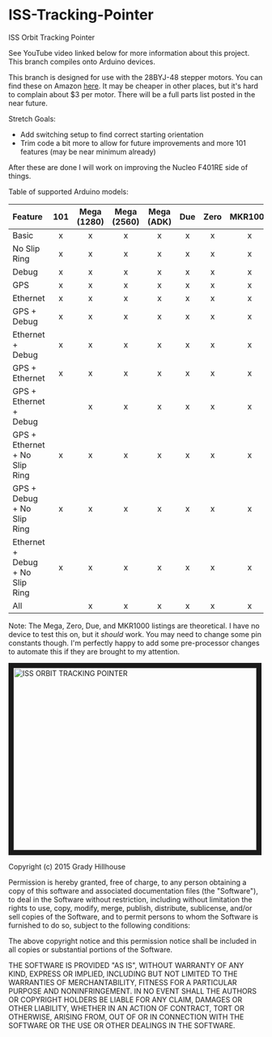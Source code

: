 # ISS-Tracking-Pointer
ISS Orbit Tracking Pointer

See YouTube video linked below for more information about this project. This branch compiles onto Arduino devices.

This branch is designed for use with the 28BYJ-48 stepper motors. You can find these on Amazon [here](https://smile.amazon.com/gp/product/B01CP18J4A/ref=oh_aui_detailpage_o06_s00?ie=UTF8&psc=1). It may be cheaper in other places, but it's hard to complain about $3 per motor. There will be a full parts list posted in the near future.

Stretch Goals:
* Add switching setup to find correct starting orientation
* Trim code a bit more to allow for future improvements and more 101 features (may be near minimum already)
 
After these are done I will work on improving the Nucleo F401RE side of things.

Table of supported Arduino models:

|             Feature             |  101  | Mega (1280) | Mega (2560) | Mega (ADK) |  Due  | Zero  | MKR1000 | Others? |
| :------------------------------ | :---: | :---------: | :---------: | :--------: | :---: | :---: | :-----: | :-----: |
| Basic                           | x     | x           | x           | x          | x     | x     | x       | ?       |
| No Slip Ring                    | x     | x           | x           | x          | x     | x     | x       | ?       |
| Debug                           | x     | x           | x           | x          | x     | x     | x       | ?       |
| GPS                             | x     | x           | x           | x          | x     | x     | x       | ?       |
| Ethernet                        | x     | x           | x           | x          | x     | x     | x       | ?       |
| GPS + Debug                     | x     | x           | x           | x          | x     | x     | x       | ?       |
| Ethernet + Debug                | x     | x           | x           | x          | x     | x     | x       | ?       |
| GPS + Ethernet                  | x     | x           | x           | x          | x     | x     | x       | ?       |
| GPS + Ethernet + Debug          |       | x           | x           | x          | x     | x     | x       | ?       |
| GPS + Ethernet + No Slip Ring   | x     | x           | x           | x          | x     | x     | x       | ?       |
| GPS + Debug + No Slip Ring      | x     | x           | x           | x          | x     | x     | x       | ?       |
| Ethernet + Debug + No Slip Ring | x     | x           | x           | x          | x     | x     | x       | ?       |
| All                             |       | x           | x           | x          | x     | x     | x       | ?       |

Note: The Mega, Zero, Due, and MKR1000 listings are theoretical. I have no device to test this on, but it *should* work. You may need to change some pin constants though. I'm perfectly happy to add some pre-processor changes to automate this if they are brought to my attention.

<a href="https://www.youtube.com/watch?v=sIE0mcOGnms" target="_blank"><img src="http://img.youtube.com/vi/sIE0mcOGnms/0.jpg" 
alt="ISS ORBIT TRACKING POINTER" width="480" height="360" border="10" /></a>

Copyright (c) 2015 Grady Hillhouse

Permission is hereby granted, free of charge, to any person obtaining a copy
of this software and associated documentation files (the "Software"), to deal
in the Software without restriction, including without limitation the rights
to use, copy, modify, merge, publish, distribute, sublicense, and/or sell
copies of the Software, and to permit persons to whom the Software is
furnished to do so, subject to the following conditions:

The above copyright notice and this permission notice shall be included in all
copies or substantial portions of the Software.

THE SOFTWARE IS PROVIDED "AS IS", WITHOUT WARRANTY OF ANY KIND, EXPRESS OR
IMPLIED, INCLUDING BUT NOT LIMITED TO THE WARRANTIES OF MERCHANTABILITY,
FITNESS FOR A PARTICULAR PURPOSE AND NONINFRINGEMENT. IN NO EVENT SHALL THE
AUTHORS OR COPYRIGHT HOLDERS BE LIABLE FOR ANY CLAIM, DAMAGES OR OTHER
LIABILITY, WHETHER IN AN ACTION OF CONTRACT, TORT OR OTHERWISE, ARISING FROM,
OUT OF OR IN CONNECTION WITH THE SOFTWARE OR THE USE OR OTHER DEALINGS IN THE
SOFTWARE.
